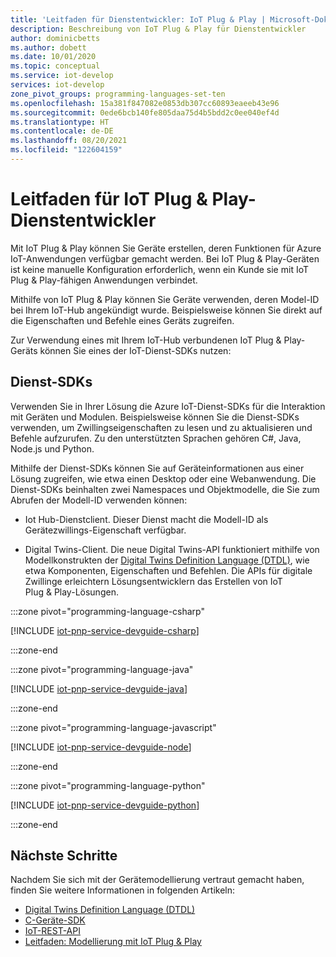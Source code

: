 ```yaml
---
title: 'Leitfaden für Dienstentwickler: IoT Plug & Play | Microsoft-Dokumentation'
description: Beschreibung von IoT Plug & Play für Dienstentwickler
author: dominicbetts
ms.author: dobett
ms.date: 10/01/2020
ms.topic: conceptual
ms.service: iot-develop
services: iot-develop
zone_pivot_groups: programming-languages-set-ten
ms.openlocfilehash: 15a381f847082e0853db307cc60893eaeeb43e96
ms.sourcegitcommit: 0ede6bcb140fe805daa75d4b5bdd2c0ee040ef4d
ms.translationtype: HT
ms.contentlocale: de-DE
ms.lasthandoff: 08/20/2021
ms.locfileid: "122604159"
---
```

# <a name="iot-plug-and-play-service-developer-guide"></a>Leitfaden für IoT Plug & Play-Dienstentwickler

Mit IoT Plug & Play können Sie Geräte erstellen, deren Funktionen für Azure IoT-Anwendungen verfügbar gemacht werden. Bei IoT Plug & Play-Geräten ist keine manuelle Konfiguration erforderlich, wenn ein Kunde sie mit IoT Plug & Play-fähigen Anwendungen verbindet.

Mithilfe von IoT Plug & Play können Sie Geräte verwenden, deren Model-ID bei Ihrem IoT-Hub angekündigt wurde. Beispielsweise können Sie direkt auf die Eigenschaften und Befehle eines Geräts zugreifen.

Zur Verwendung eines mit Ihrem IoT-Hub verbundenen IoT Plug & Play-Geräts können Sie eines der IoT-Dienst-SDKs nutzen:

## <a name="service-sdks"></a>Dienst-SDKs

Verwenden Sie in Ihrer Lösung die Azure IoT-Dienst-SDKs für die Interaktion mit Geräten und Modulen. Beispielsweise können Sie die Dienst-SDKs verwenden, um Zwillingseigenschaften zu lesen und zu aktualisieren und Befehle aufzurufen. Zu den unterstützten Sprachen gehören C#, Java, Node.js und Python.

Mithilfe der Dienst-SDKs können Sie auf Geräteinformationen aus einer Lösung zugreifen, wie etwa einen Desktop oder eine Webanwendung. Die Dienst-SDKs beinhalten zwei Namespaces und Objektmodelle, die Sie zum Abrufen der Modell-ID verwenden können:

- Iot Hub-Dienstclient. Dieser Dienst macht die Modell-ID als Gerätezwillings-Eigenschaft verfügbar.

- Digital Twins-Client. Die neue Digital Twins-API funktioniert mithilfe von Modellkonstrukten der [Digital Twins Definition Language (DTDL)](concepts-digital-twin.md), wie etwa Komponenten, Eigenschaften und Befehlen. Die APIs für digitale Zwillinge erleichtern Lösungsentwicklern das Erstellen von IoT Plug & Play-Lösungen.

:::zone pivot="programming-language-csharp"

[!INCLUDE [iot-pnp-service-devguide-csharp](../../includes/iot-pnp-service-devguide-csharp.md)]

:::zone-end

:::zone pivot="programming-language-java"

[!INCLUDE [iot-pnp-service-devguide-java](../../includes/iot-pnp-service-devguide-java.md)]

:::zone-end

:::zone pivot="programming-language-javascript"

[!INCLUDE [iot-pnp-service-devguide-node](../../includes/iot-pnp-service-devguide-node.md)]

:::zone-end

:::zone pivot="programming-language-python"

[!INCLUDE [iot-pnp-service-devguide-python](../../includes/iot-pnp-service-devguide-python.md)]

:::zone-end

## <a name="next-steps"></a>Nächste Schritte

Nachdem Sie sich mit der Gerätemodellierung vertraut gemacht haben, finden Sie weitere Informationen in folgenden Artikeln:

- [Digital Twins Definition Language (DTDL)](https://github.com/Azure/opendigitaltwins-dtdl)
- [C-Geräte-SDK](/azure/iot-hub/iot-c-sdk-ref/)
- [IoT-REST-API](/rest/api/iothub/device)
- [Leitfaden: Modellierung mit IoT Plug & Play](concepts-modeling-guide.md)